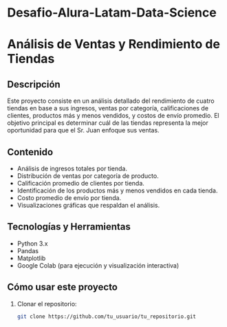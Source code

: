 # Desafio-Alura-Latam-Data-Science
# Análisis de Ventas y Rendimiento de Tiendas

## Descripción

Este proyecto consiste en un análisis detallado del rendimiento de cuatro tiendas en base a sus ingresos, ventas por categoría, calificaciones de clientes, productos más y menos vendidos, y costos de envío promedio. El objetivo principal es determinar cuál de las tiendas representa la mejor oportunidad para que el Sr. Juan enfoque sus ventas.

## Contenido

- Análisis de ingresos totales por tienda.
- Distribución de ventas por categoría de producto.
- Calificación promedio de clientes por tienda.
- Identificación de los productos más y menos vendidos en cada tienda.
- Costo promedio de envío por tienda.
- Visualizaciones gráficas que respaldan el análisis.

## Tecnologías y Herramientas

- Python 3.x
- Pandas
- Matplotlib
- Google Colab (para ejecución y visualización interactiva)

## Cómo usar este proyecto

1. Clonar el repositorio:
   ```bash
   git clone https://github.com/tu_usuario/tu_repositorio.git
